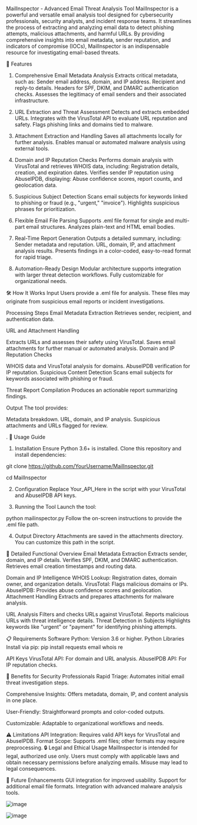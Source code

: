 MailInspector - Advanced Email Threat Analysis Tool
MailInspector is a powerful and versatile email analysis tool designed for cybersecurity professionals, security analysts, and incident response teams. It streamlines the process of extracting and analyzing email data to detect phishing attempts, malicious attachments, and harmful URLs. By providing comprehensive insights into email metadata, sender reputation, and indicators of compromise (IOCs), MailInspector is an indispensable resource for investigating email-based threats.

🚀 Features
1. Comprehensive Email Metadata Analysis
Extracts critical metadata, such as:
Sender email address, domain, and IP address.
Recipient and reply-to details.
Headers for SPF, DKIM, and DMARC authentication checks.
Assesses the legitimacy of email senders and their associated infrastructure.

3. URL Extraction and Threat Assessment
Detects and extracts embedded URLs.
Integrates with the VirusTotal API to evaluate URL reputation and safety.
Flags phishing links and domains tied to malware.

5. Attachment Extraction and Handling
Saves all attachments locally for further analysis.
Enables manual or automated malware analysis using external tools.

7. Domain and IP Reputation Checks
Performs domain analysis with VirusTotal and retrieves WHOIS data, including:
Registration details, creation, and expiration dates.
Verifies sender IP reputation using AbuseIPDB, displaying:
Abuse confidence scores, report counts, and geolocation data.

9. Suspicious Subject Detection
Scans email subjects for keywords linked to phishing or fraud (e.g., "urgent," "invoice").
Highlights suspicious phrases for prioritization.

11. Flexible Email File Parsing
Supports .eml file format for single and multi-part email structures.
Analyzes plain-text and HTML email bodies.

13. Real-Time Report Generation
Outputs a detailed summary, including:
Sender metadata and reputation.
URL, domain, IP, and attachment analysis results.
Presents findings in a color-coded, easy-to-read format for rapid triage.
14. Automation-Ready Design
Modular architecture supports integration with larger threat detection workflows.
Fully customizable for organizational needs.

🛠️ How It Works
Input
Users provide a .eml file for analysis. These files may originate from suspicious email reports or incident investigations.

Processing Steps
Email Metadata Extraction
Retrieves sender, recipient, and authentication data.

URL and Attachment Handling

Extracts URLs and assesses their safety using VirusTotal.
Saves email attachments for further manual or automated analysis.
Domain and IP Reputation Checks

WHOIS data and VirusTotal analysis for domains.
AbuseIPDB verification for IP reputation.
Suspicious Content Detection
Scans email subjects for keywords associated with phishing or fraud.

Threat Report Compilation
Produces an actionable report summarizing findings.

Output
The tool provides:

Metadata breakdown.
URL, domain, and IP analysis.
Suspicious attachments and URLs flagged for review.

.
📖 Usage Guide
1. Installation
Ensure Python 3.6+ is installed. Clone this repository and install dependencies:

git clone https://github.com/YourUsername/MailInspector.git

cd MailInspector

2. Configuration
Replace Your_API_Here in the script with your VirusTotal and AbuseIPDB API keys.

3. Running the Tool
Launch the tool:

python mailinspector.py
Follow the on-screen instructions to provide the .eml file path.

4. Output Directory
Attachments are saved in the attachments directory. You can customize this path in the script.

🧩 Detailed Functional Overview
Email Metadata Extraction
Extracts sender, domain, and IP details.
Verifies SPF, DKIM, and DMARC authentication.
Retrieves email creation timestamps and routing data.

Domain and IP Intelligence
WHOIS Lookup: Registration dates, domain owner, and organization details.
VirusTotal: Flags malicious domains or IPs.
AbuseIPDB: Provides abuse confidence scores and geolocation.
Attachment Handling
Extracts and prepares attachments for malware analysis.

URL Analysis
Filters and checks URLs against VirusTotal.
Reports malicious URLs with threat intelligence details.
Threat Detection in Subjects
Highlights keywords like "urgent" or "payment" for identifying phishing attempts.

📋 Requirements
Software
Python: Version 3.6 or higher.
Python Libraries
Install via pip:
pip install requests email whois re

API Keys
VirusTotal API: For domain and URL analysis.
AbuseIPDB API: For IP reputation checks.

🌟 Benefits for Security Professionals
Rapid Triage: Automates initial email threat investigation steps.

Comprehensive Insights: Offers metadata, domain, IP, and content analysis in one place.

User-Friendly: Straightforward prompts and color-coded outputs.

Customizable: Adaptable to organizational workflows and needs.

⚠️ Limitations
API Integration: Requires valid API keys for VirusTotal and AbuseIPDB.
Format Scope: Supports .eml files; other formats may require preprocessing.
🔒 Legal and Ethical Usage
MailInspector is intended for legal, authorized use only. Users must comply with applicable laws and obtain necessary permissions before analyzing emails. Misuse may lead to legal consequences.

🚀 Future Enhancements
GUI integration for improved usability.
Support for additional email file formats.
Integration with advanced malware analysis tools.


![image](https://github.com/user-attachments/assets/042ff8e5-27f3-40c4-9242-d4fa3cfa075a)

![image](https://github.com/user-attachments/assets/00b508d7-e161-41c5-a028-83215cae7ae8)





